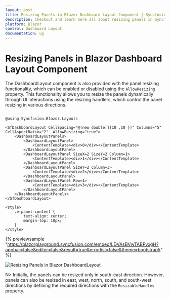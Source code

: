 ```yaml
---
layout: post
title: Resizing Panels in Blazor Dashboard Layout Component | Syncfusion
description: Checkout and learn here all about resizing panels in Syncfusion Blazor Dashboard Layout component and more.
platform: Blazor
control: Dashboard Layout
documentation: ug
---
```


# Resizing Panels in Blazor Dashboard Layout Component

The DashboardLayout component is also provided with the panel resizing functionality, which can be enabled or disabled using the `AllowResizing` property. This functionality allows you to resize the panels dynamically through UI interactions using the resizing handlers, which control the panel resizing in various directions.

```cshtml

@using Syncfusion.Blazor.Layouts

<SfDashboardLayout CellSpacing="@(new double[]{10 ,10 })" Columns="5" CellAspectRatio="2"  AllowResizing="true">
    <DashboardLayoutPanels>
        <DashboardLayoutPanel>
            <ContentTemplate><div>0</div></ContentTemplate>
        </DashboardLayoutPanel>
        <DashboardLayoutPanel SizeX=2 SizeY=2 Column=1>
            <ContentTemplate><div>1</div></ContentTemplate>
        </DashboardLayoutPanel>
        <DashboardLayoutPanel SizeY=2 Column=3>
            <ContentTemplate><div>2</div></ContentTemplate>
        </DashboardLayoutPanel>
        <DashboardLayoutPanel Row=1>
            <ContentTemplate><div>3</div></ContentTemplate>
        </DashboardLayoutPanel>
    </DashboardLayoutPanels>
</SfDashboardLayout>

<style>
    .e-panel-content {
        text-align: center;
        margin-top: 10px;
    }
</style>

```

{% previewsample "https://blazorplayground.syncfusion.com/embed/LDVAsBVwTABPvxgH?appbar=false&editor=false&result=true&errorlist=false&theme=bootstrap5" %}

![Resizing Panels in Blazor DashboardLayout](../images/blazor-dashboard-layout-panel-resizing.gif)

N> Initially, the panels can be resized only in south-east direction. However, panels can also be resized in east, west, north, south, and south-west directions by defining the required directions with the `ResizableHandles` property.